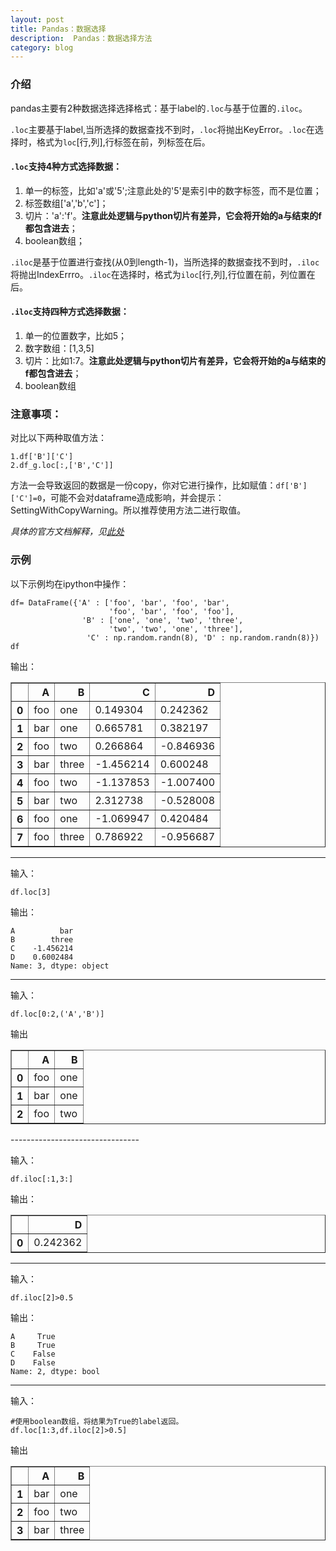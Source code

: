 ```yaml
---
layout: post
title: Pandas：数据选择
description:  Pandas：数据选择方法
category: blog
---
```


### 介绍

pandas主要有2种数据选择选择格式：基于label的`.loc`与基于位置的`.iloc`。

`.loc`主要基于label,当所选择的数据查找不到时，`.loc`将抛出KeyError。`.loc`在选择时，格式为`loc`[行,列],行标签在前，列标签在后。

#### `.loc`支持4种方式选择数据：
1. 单一的标签，比如'a'或'5';注意此处的'5'是索引中的数字标签，而不是位置；
2. 标签数组['a','b','c']；
3. 切片：'a':'f'。**注意此处逻辑与python切片有差异，它会将开始的a与结束的f都包含进去**；
4. boolean数组；


`.iloc`是基于位置进行查找(从0到length-1)，当所选择的数据查找不到时，`.iloc`将抛出IndexErrro。`.iloc`在选择时，格式为`iloc`[行,列],行位置在前，列位置在后。
#### `.iloc`支持四种方式选择数据：
1. 单一的位置数字，比如5；
2. 数字数组：[1,3,5]
3. 切片：比如1:7。**注意此处逻辑与python切片有差异，它会将开始的a与结束的f都包含进去**；
4. boolean数组


### 注意事项：
对比以下两种取值方法：

    1.df['B']['C']
    2.df_g.loc[:,['B','C']]

方法一会导致返回的数据是一份copy，你对它进行操作，比如赋值：`df['B']['C']=0`，可能不会对dataframe造成影响，并会提示：SettingWithCopyWarning。所以推荐使用方法二进行取值。

*具体的官方文档解释，见[此处](http://pandas.pydata.org/pandas-docs/version/0.15.2/indexing.html#indexing-view-versus-copy)*


### 示例
以下示例均在ipython中操作：

    df= DataFrame({'A' : ['foo', 'bar', 'foo', 'bar',
                          'foo', 'bar', 'foo', 'foo'],
                    'B' : ['one', 'one', 'two', 'three',
                          'two', 'two', 'one', 'three'],
                     'C' : np.random.randn(8), 'D' : np.random.randn(8)})
    df

 输出：
 
 
<table border="1" class="dataframe">
  <thead>
    <tr style="text-align: right;">
      <th></th>
      <th>A</th>
      <th>B</th>
      <th>C</th>
      <th>D</th>
    </tr>
  </thead>
  <tbody>
    <tr>
      <th>0</th>
      <td>foo</td>
      <td>one</td>
      <td>0.149304</td>
      <td>0.242362</td>
    </tr>
    <tr>
      <th>1</th>
      <td>bar</td>
      <td>one</td>
      <td>0.665781</td>
      <td>0.382197</td>
    </tr>
    <tr>
      <th>2</th>
      <td>foo</td>
      <td>two</td>
      <td>0.266864</td>
      <td>-0.846936</td>
    </tr>
    <tr>
      <th>3</th>
      <td>bar</td>
      <td>three</td>
      <td>-1.456214</td>
      <td>0.600248</td>
    </tr>
    <tr>
      <th>4</th>
      <td>foo</td>
      <td>two</td>
      <td>-1.137853</td>
      <td>-1.007400</td>
    </tr>
    <tr>
      <th>5</th>
      <td>bar</td>
      <td>two</td>
      <td>2.312738</td>
      <td>-0.528008</td>
    </tr>
    <tr>
      <th>6</th>
      <td>foo</td>
      <td>one</td>
      <td>-1.069947</td>
      <td>0.420484</td>
    </tr>
    <tr>
      <th>7</th>
      <td>foo</td>
      <td>three</td>
      <td>0.786922</td>
      <td>-0.956687</td>
    </tr>
  </tbody>
</table>

--------------------------------
<p></p>
输入：

    df.loc[3]

输出：

    A          bar
    B        three
    C    -1.456214
    D    0.6002484
    Name: 3, dtype: object

-----------------
<p></p>
输入：

    df.loc[0:2,('A','B')]

输出


<table border="1" class="dataframe">
  <thead>
    <tr style="text-align: right;">
      <th></th>
      <th>A</th>
      <th>B</th>
    </tr>
  </thead>
  <tbody>
    <tr>
      <th>0</th>
      <td>foo</td>
      <td>one</td>
    </tr>
    <tr>
      <th>1</th>
      <td>bar</td>
      <td>one</td>
    </tr>
    <tr>
      <th>2</th>
      <td>foo</td>
      <td>two</td>
    </tr>
  </tbody>
</table>
--------------------------------
<p></p>
输入：

    
    df.iloc[:1,3:]

输出：


<table border="1" class="dataframe">
  <thead>
    <tr style="text-align: right;">
      <th></th>
      <th>D</th>
    </tr>
  </thead>
  <tbody>
    <tr>
      <th>0</th>
      <td>0.242362</td>
    </tr>
  </tbody>
</table>

--------------------------------
<p></p>
输入：
    
    df.iloc[2]>0.5
    
    
输出：

    A     True
    B     True
    C    False
    D    False
    Name: 2, dtype: bool

--------------------------------
<p></p>
输入：
    
    #使用boolean数组，将结果为True的label返回。
    df.loc[1:3,df.iloc[2]>0.5]

输出

<table border="1" class="dataframe">
  <thead>
    <tr style="text-align: right;">
      <th></th>
      <th>A</th>
      <th>B</th>
    </tr>
  </thead>
  <tbody>
    <tr>
      <th>1</th>
      <td>bar</td>
      <td>one</td>
    </tr>
    <tr>
      <th>2</th>
      <td>foo</td>
      <td>two</td>
    </tr>
    <tr>
      <th>3</th>
      <td>bar</td>
      <td>three</td>
    </tr>
  </tbody>
</table>


<p></p>
<p></p>
<p></p>

[It'web]:    http://itweb.me  "It’web"
